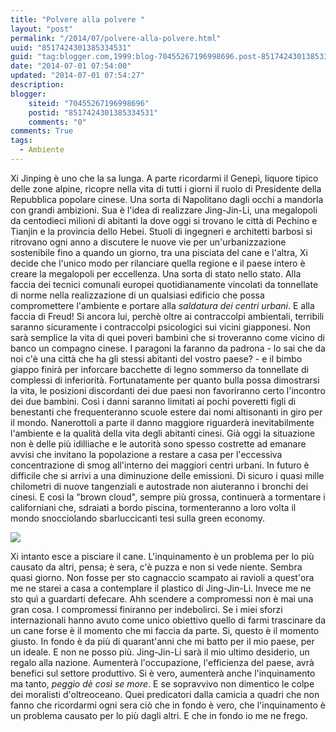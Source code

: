 ```yaml
---
title: "Polvere alla polvere "
layout: "post"
permalink: "/2014/07/polvere-alla-polvere.html"
uuid: "8517424301385334531"
guid: "tag:blogger.com,1999:blog-70455267196998696.post-8517424301385334531"
date: "2014-07-01 07:54:00"
updated: "2014-07-01 07:54:27"
description: 
blogger:
    siteid: "70455267196998696"
    postid: "8517424301385334531"
    comments: "0"
comments: True
tags:
  - Ambiente
---
```

Xi Jinping è uno che la sa lunga. A parte ricordarmi il Genepì, liquore
tipico delle zone alpine, ricopre nella vita di tutti i giorni il ruolo
di Presidente della Repubblica popolare cinese. Una sorta di Napolitano
dagli occhi a mandorla con grandi ambizioni.
Sua è l'idea di realizzare Jing-Jin-Li, una megalopoli da centodieci
milioni di abitanti la dove oggi si trovano le città di Pechino e
Tianjin e la provincia dello Hebei.
Stuoli di ingegneri e architetti barbosi si ritrovano ogni anno a
discutere le nuove vie per un'urbanizzazione sostenibile fino a quando
un giorno, tra una pisciata del cane e l'altra, Xi decide che l'unico
modo per rilanciare quella regione e il paese intero è creare la
megalopoli per eccellenza. Una sorta di stato nello stato.
Alla faccia dei tecnici comunali europei quotidianamente vincolati da
tonnellate di norme nella realizzazione di un qualsiasi edificio che
possa compromettere l'ambiente e portare alla *saldatura dei centri
urbani*. E alla faccia di Freud! Si ancora lui, perchè oltre ai
contraccolpi ambientali, terribili saranno sicuramente i contraccolpi
psicologici sui vicini giapponesi. Non sarà semplice la vita di quei
poveri bambini che si troveranno come vicino di banco un compagno
cinese. I paragoni la faranno da padrona - lo sai che da noi c'è una
città che ha gli stessi abitanti del vostro paese? - e il bimbo giappo
finirà per inforcare bacchette di legno sommerso da tonnellate di
complessi di inferiorità. Fortunatamente per quanto bulla possa
dimostrarsi la vita, le posizioni discordanti dei due paesi non
favoriranno certo l'incontro dei due bambini. Così i danni saranno
limitati ai pochi poveretti figli di benestanti che frequenteranno
scuole estere dai nomi altisonanti in giro per il mondo.
Nanerottoli a parte il danno maggiore riguarderà inevitabilmente
l'ambiente e la qualità della vita degli abitanti cinesi.
Già oggi la situazione non è delle più idilliache e le autorità sono
spesso costrette ad emanare avvisi che invitano la popolazione a restare
a casa per l'eccessiva concentrazione di smog all'interno dei maggiori
centri urbani. In futuro è difficile che si arrivi a una diminuzione
delle emissioni. Di sicuro i quasi mille chilometri di nuove tangenziali
e autostrade non aiuteranno i bronchi dei cinesi. E così la "brown
cloud", sempre più grossa, continuerà a tormentare i californiani che,
sdraiati a bordo piscina, tormenteranno a loro volta il mondo
snocciolando sbarluccicanti tesi sulla green economy.
  
[![](http://www.trbimg.com/img-52b90024/turbine/la-afp-getty-heavy-smog-hits-east-china-jpg-20131223/2048/2048x1469)](http://www.trbimg.com/img-52b90024/turbine/la-afp-getty-heavy-smog-hits-east-china-jpg-20131223/2048/2048x1469)
  
Xi intanto esce a pisciare il cane. L'inquinamento è un problema per lo
più causato da altri, pensa; è sera, c'è puzza e non si vede niente.
Sembra quasi giorno. Non fosse per sto cagnaccio scampato ai ravioli a
quest'ora me ne starei a casa a contemplare il plastico di Jing-Jin-Li.
Invece me ne sto quì a guardarti defecare. Ahh scendere a compromessi
non è mai una gran cosa. I compromessi finiranno per indebolirci. Se i
miei sforzi internazionali hanno avuto come unico obiettivo quello di
farmi trascinare da un cane forse è il momento che mi faccia da parte.
Si, questo è il momento giusto. In fondo è da più di quarant'anni che mi
batto per il mio paese, per un ideale. E non ne posso più. Jing-Jin-Li
sarà il mio ultimo desiderio, un regalo alla nazione. Aumenterà
l'occupazione, l'efficienza del paese, avrà benefici sul settore
produttivo. Si è vero, aumenterà anche l'inquinamento ma tanto, *peggio
dè così se more*. E se sopravvivo non dimentico le colpe dei moralisti
d'oltreoceano. Quei predicatori dalla camicia a quadri che non fanno che
ricordarmi ogni sera ciò che in fondo è vero, che l'inquinamento è un
problema causato per lo più dagli altri. E che in fondo io me ne frego.
